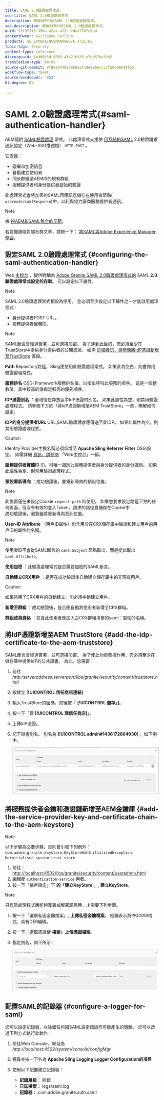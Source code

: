```yaml
---
title: SAML 2.0驗證處理常式
seo-title: SAML 2.0驗證處理常式
description: 瞭解AEM中的SAML 2.0驗證處理常式。
seo-description: 瞭解AEM中的SAML 2.0驗證處理常式。
uuid: 51f97315-350a-42a4-af2c-2de87307c6ad
contentOwner: Guillaume Carlino
products: SG_EXPERIENCEMANAGER/6.4/SITES
topic-tags: Security
content-type: reference
discoiquuid: 6ed09b5d-5089-43d2-b9d5-e7db57be5c02
translation-type: tm+mt
source-git-commit: 9f8ee3448abeb9a2f4de09b6ccc2f29b00b44fe5
workflow-type: tm+mt
source-wordcount: '853'
ht-degree: 0%

---
```



# SAML 2.0驗證處理常式{#saml-authentication-handler}

AEM隨附 [SAML驗證處理](http://saml.xml.org/saml-specifications) 常式。 此處理常式支援使 [用系結的SAML](http://saml.xml.org/saml-specifications) 2.0驗證請求通訊協定（Web-SSO描述檔） `HTTP POST` 。

它支援：

* 簽署和加密訊息
* 自動建立使用者
* 同步群組至AEM中的現有群組
* 服務提供者和身分提供者啟始的驗證

此處理常式會將加密的SAML回應訊息儲存在使用者節點( `usernode/samlResponse`)中，以利與協力廠商服務提供者通訊。

>[!NOTE]
>
>檢 [視AEM和SAML整合的示範](https://helpx.adobe.com/experience-manager/kb/simple-saml-demo.html)。
>
>若要閱讀端對端社群文章，請按一下： [將SAML與Adobe Experience Manager整合](https://helpx.adobe.com/experience-manager/using/aem63_saml.html)。

## 設定SAML 2.0驗證處理常式 {#configuring-the-saml-authentication-handler}

Web [主控台](/help/sites-deploying/configuring-osgi.md) ，提供對稱為 [Adobe Granite SAML 2.0驗證處理常式的](http://saml.xml.org/saml-specifications) SAML **2.0驗證處理常式設定的存取**。 可以設定以下屬性。

>[!NOTE]
>
>SAML 2.0驗證處理常式預設為停用。 您必須至少設定以下屬性之一才能啟用處理程式：
>
>* 身分提供者POST URL。
>* 服務提供者實體ID。

>



>[!NOTE]
>
>SAML斷言會經過簽署，並可選擇加密。 為了達到此目的，您必須至少在TrustStore中提供身分提供者的公開憑證。 如需 [詳細資訊，請參閱將IdP憑證新增至TrustStore](/help/sites-administering/saml-2-0-authenticationhandler.md#add-the-idp-certificate-to-the-aem-truststore) 區段。

**Path** Repository路徑，Sling應使用此驗證處理常式。 如果此為空白，則會停用驗證處理常式。

**服務排名** OSGi Framework服務排名值，以指出呼叫此服務的順序。 這是一個整數值，其中較高的值指定較高的優先順序。

**IDP憑證別名** ：全域信任存放區中IdP憑證的別名。 如果此屬性為空，則禁用驗證處理程式。 請參閱下方的「將IdP憑證新增至AEM TrustStore」一章，瞭解如何設定。

**IDP的身分提供者URL** URL,SAML驗證請求應傳送至此IDP。 如果此屬性為空，則禁用驗證處理程式。

>[!CAUTION]
>
>Identity Provider主機名稱必須新增至 **Apache Sling Referrer Filter** OSGi設定。 如需詳細 [資訊，請參閱](/help/sites-deploying/configuring-osgi.md) 「Web主控台」一節。

**服務提供者實體ID** ID，可唯一識別此服務提供者與身分提供者的身分識別。 如果此屬性為空，則禁用驗證處理程式。

**預設重新導向** ：成功驗證後，要重新導向的預設位置。

>[!NOTE]
>
>此位置僅在未設定Cookie `request-path` 時使用。 如果您要求設定路徑下方的任何頁面，但沒有有效的登入Token，請求的路徑會儲存在Cookie中\
>成功驗證後，瀏覽器將重新導向至此位置。

**User-ID Attribute** （用戶ID屬性）包含用於在CRX儲存庫中驗證和建立用戶的用戶ID的屬性的名稱。

>[!NOTE]
>
>使用者ID不會從SAML斷言的 `saml:Subject` 節點取出，而是從此取出 `saml:Attribute`。

**使用加密** ：此驗證處理常式是否需要加密的SAML斷言。

**自動建立CRX用戶** ：是否在成功驗證後自動建立儲存庫中的非現有用戶。

>[!CAUTION]
>
>如果禁用了CRX用戶的自動建立，則必須手動建立用戶。

**新增至群組** ：成功驗證後，是否應自動將使用者新增至CRX群組。

**群組成員資格** ：包含此使用者應加入之CRX群組清單的saml：屬性的名稱。

## 將IdP憑證新增至AEM TrustStore {#add-the-idp-certificate-to-the-aem-truststore}

SAML斷言會經過簽署，並可選擇加密。 為了使此功能發揮作用，您必須至少在儲存庫中提供IdP的公共證書。 為此，您需要：

1. 前往 *http:/serveraddress:serverport/libs/granite/security/content/truststore.html*
1. 按建立 **[!UICONTROL 信任商店連結]**
1. 輸入TrustStore的密碼，然後按「 **[!UICONTROL 儲存」]**。
1. 按一下「管 **[!UICONTROL 理信任商店]**」。
1. 上傳IdP憑證。
1. 記下證書別名。 別名為 **[!UICONTROL admin#1436172864930]** ，如下例中。

   ![chlimage_1-372](assets/chlimage_1-372.png)

## 將服務提供者金鑰和憑證鏈新增至AEM金鑰庫 {#add-the-service-provider-key-and-certificate-chain-to-the-aem-keystore}

>[!NOTE]
>
>以下步驟為必要步驟，否則會引發下列例外： `com.adobe.granite.keystore.KeyStoreNotInitialisedException: Uninitialised system trust store`

1. 前往： [http://localhost:4502/libs/granite/security/content/useradmin.html](http://localhost:4502/libs/granite/security/content/useradmin.html)
1. 編輯使 `authentication-service` 用者。
1. 按一下「帳戶設定」下 **的「建立KeyStore** 」, **建立KeyStore**。

>[!NOTE]
>
>只有當處理程式應能夠簽署或解密訊息時，才需要下列步驟。

1. 按一下「選取私密金鑰檔案」, **上傳私密金鑰檔案**。 密鑰表示為PKCS#8格式，具有DER編碼。
1. 按一下「選取憑證鏈 **檔案」上傳憑證檔案**。
1. 指定別名，如下所示：

   ![chlimage_1-373](assets/chlimage_1-373.png)

## 配置SAML的記錄器 {#configure-a-logger-for-saml}

您可以設定記錄器，以除錯任何因SAML設定錯誤而可能產生的問題。 您可以透過下列方式執行此動作：

1. 前往Web Console，網址為 *http://localhost:4502/system/console/configMgr*
1. 搜尋並按一下名為 **Apache Sling Logging Logger Configuration的項目**
1. 使用以下配置建立記錄器：

   * **記錄層級：** 除錯
   * **日誌檔案：** logs/saml.log
   * **記錄器：** com.adobe.granite.auth.saml

